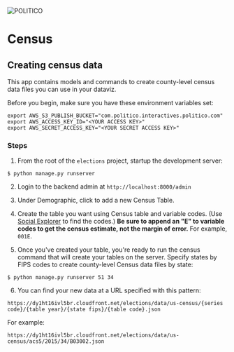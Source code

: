 ![POLITICO](https://rawgithub.com/The-Politico/src/master/images/logo/badge.png)

# Census

## Creating census data

This app contains models and commands to create county-level census data files you can use in your dataviz.

Before you begin, make sure you have these environment variables set:

```
export AWS_S3_PUBLISH_BUCKET="com.politico.interactives.politico.com"
export AWS_ACCESS_KEY_ID="<YOUR ACCESS KEY>"
export AWS_SECRET_ACCESS_KEY="<YOUR SECRET ACCESS KEY>"
```

### Steps

1. From the root of the `elections` project, startup the development server:

  ```
  $ python manage.py runserver
  ```

2. Login to the backend admin at `http://localhost:8000/admin`

3. Under Demographic, click to add a new Census Table.

4. Create the table you want using Census table and variable codes. (Use [Social Explorer](https://www.socialexplorer.com/explore/tables) to find the codes.) **Be sure to append an "E" to variable codes to get the census estimate, not the margin of error.** For example, `001E`.

5. Once you've created your table, you're ready to run the census command that will create your tables on the server. Specify states by FIPS codes to create county-level Census data files by state:

  ```
  $ python manage.py runserver 51 34
  ```
6. You can find your new data at a URL specified with this pattern:

  ```
  https://dy1ht16ivl5br.cloudfront.net/elections/data/us-census/{series code}/{table year}/{state fips}/{table code}.json
  ```

  For example:
  ```
  https://dy1ht16ivl5br.cloudfront.net/elections/data/us-census/acs5/2015/34/B03002.json
  ```
